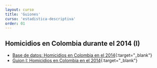 ```yaml
---
layout: curso
title: 'Guiones'
curso: 'estadistica-descriptiva'
order: 01
---
```


## Homicidios en Colombia durante el 2014 (I)

* [Base de datos: Homicidios en Colombia en el 2014](/estadistica-descriptiva/iniR/HomicidiosColombia2014.xlsx){:target="_blank"}
* [Guion I: Homicidios en Colombia en el 2014](/estadistica-descriptiva/guiones/homicidios_Colombia.html){:target="_blank"}
